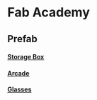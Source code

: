 # Fab Academy

## Prefab

#### [Storage Box](cardboardBox.md) <br>
#### [Arcade](arcade.md) <br>
#### [Glasses](glasses.md) <br>